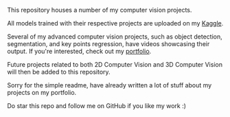 This repository houses a number of my computer vision projects.

All models trained with their respective projects are uploaded on my [Kaggle](https://www.kaggle.com/pythonistasamurai/models).  
 
Several of my advanced computer vision projects, such as object detection, segmentation, and key points regression, have videos showcasing their output. If you're interested, check out my [portfolio](https://haroonrashid-portfolio.streamlit.app/).

Future projects related to both 2D Computer Vision and 3D Computer Vision will then be added to this repository.

Sorry for the simple readme, have already written a lot of stuff about my projects on my portfolio.

Do star this repo and follow me on GitHub if you like my work :)
